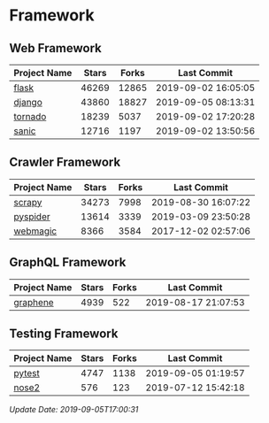 # Framework

## Web Framework

| Project Name | Stars | Forks | Last Commit |
| ------------ | ----- | ----- | ----------- |
| [flask](https://github.com/pallets/flask) | 46269 | 12865 | 2019-09-02 16:05:05 |
| [django](https://github.com/django/django) | 43860 | 18827 | 2019-09-05 08:13:31 |
| [tornado](https://github.com/tornadoweb/tornado) | 18239 | 5037 | 2019-09-02 17:20:28 |
| [sanic](https://github.com/huge-success/sanic) | 12716 | 1197 | 2019-09-02 13:50:56 |

## Crawler Framework

| Project Name | Stars | Forks | Last Commit |
| ------------ | ----- | ----- | ----------- |
| [scrapy](https://github.com/scrapy/scrapy) | 34273 | 7998 | 2019-08-30 16:07:22 |
| [pyspider](https://github.com/binux/pyspider) | 13614 | 3339 | 2019-03-09 23:50:28 |
| [webmagic](https://github.com/code4craft/webmagic) | 8366 | 3584 | 2017-12-02 02:57:06 |

## GraphQL Framework

| Project Name | Stars | Forks | Last Commit |
| ------------ | ----- | ----- | ----------- |
| [graphene](https://github.com/graphql-python/graphene) | 4939 | 522 | 2019-08-17 21:07:53 |

## Testing Framework

| Project Name | Stars | Forks | Last Commit |
| ------------ | ----- | ----- | ----------- |
| [pytest](https://github.com/pytest-dev/pytest) | 4747 | 1138 | 2019-09-05 01:19:57 |
| [nose2](https://github.com/nose-devs/nose2) | 576 | 123 | 2019-07-12 15:42:18 |

*Update Date: 2019-09-05T17:00:31*